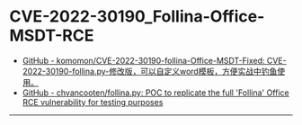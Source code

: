 # CVE-2022-30190_Follina-Office-MSDT-RCE

- [GitHub - komomon/CVE-2022-30190-follina-Office-MSDT-Fixed: CVE-2022-30190-follina.py-修改版，可以自定义word模板，方便实战中钓鱼使用。](https://github.com/komomon/CVE-2022-30190-follina-Office-MSDT-Fixed)
- [GitHub - chvancooten/follina.py: POC to replicate the full 'Follina' Office RCE vulnerability for testing purposes](https://github.com/chvancooten/follina.py)

---




